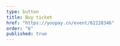 ```yaml
---
type: button
title: Buy ticket
href: "https://yoopay.cn/event/62228346"
order: "6"
published: true
---
```


